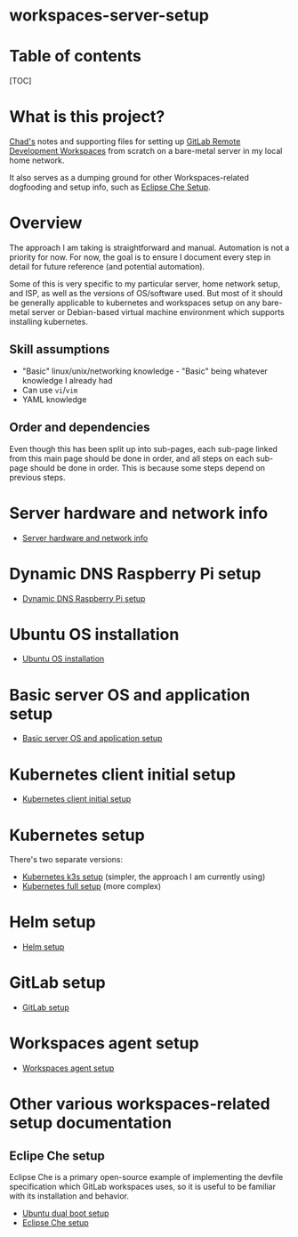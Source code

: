 # workspaces-server-setup

# Table of contents

[TOC]

# What is this project?

[Chad's](https://gitlab.com/cwoolley-gitlab) notes and supporting files for setting up [GitLab Remote Development Workspaces](https://docs.gitlab.com/ee/user/workspace/) from scratch
on a bare-metal server in my local home network.

It also serves as a dumping ground for other Workspaces-related dogfooding and setup info,
such as [Eclipse Che Setup](./eclipse_che_setup.md).

# Overview

The approach I am taking is straightforward and manual. Automation is not a priority for now. For now, the goal is to 
ensure I document every step in detail for future reference (and potential automation).

Some of this is very specific to my particular server, home network setup, and ISP, as well as the versions of OS/software
used. But most of it should be generally applicable to kubernetes and workspaces setup on any bare-metal server
or Debian-based virtual machine environment which supports installing kubernetes.

## Skill assumptions

- "Basic" linux/unix/networking knowledge - "Basic" being whatever knowledge I already had
- Can use `vi`/`vim`
- YAML knowledge

## Order and dependencies

Even though this has been split up into sub-pages, each sub-page linked from this main page should be done in order,
and all steps on each sub-page should be done in order. This is because some steps depend on previous steps.

# Server hardware and network info

- [Server hardware and network info](./server_hardware_and_network_info.md)

# Dynamic DNS Raspberry Pi setup

- [Dynamic DNS Raspberry Pi setup](./dynamic_dns_raspberry_pi_setup.md)

# Ubuntu OS installation

- [Ubuntu OS installation](./ubuntu_os_installation.md)

# Basic server OS and application setup

- [Basic server OS and application setup](./basic_server_os_and_application_setup.md)

# Kubernetes client initial setup

- [Kubernetes client initial setup](./kubernetes_client_initial_setup.md)

# Kubernetes setup

There's two separate versions:

- [Kubernetes k3s setup](./kubernetes_k3s_setup.md) (simpler, the approach I am currently using)
- [Kubernetes full setup](./kubernetes_full_setup.md) (more complex)

# Helm setup

- [Helm setup](./helm_setup.md)

# GitLab setup

- [GitLab setup](./gitlab_setup.md)

# Workspaces agent setup

- [Workspaces agent setup](./workspaces_agent_setup.md)

# Other various workspaces-related setup documentation

## Eclipe Che setup

Eclipse Che is a primary open-source example of implementing the devfile specification which GitLab workspaces uses,
so it is useful to be familiar with its installation and behavior.

- [Ubuntu dual boot setup](./ubuntu_dual_boot_setup.md)
- [Eclipse Che setup](./eclipse_che_setup.md)
